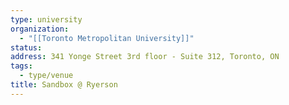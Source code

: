 ```yaml
---
type: university
organization:
  - "[[Toronto Metropolitan University]]"
status:
address: 341 Yonge Street 3rd floor - Suite 312, Toronto, ON
tags:
  - type/venue
title: Sandbox @ Ryerson
---
```

